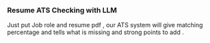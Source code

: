 ### Resume ATS Checking with LLM

Just put Job role and resume pdf , our ATS system will give matching percentage and tells what is missing and strong points to add .
